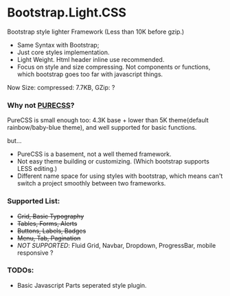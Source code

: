 # Bootstrap.Light.CSS

Bootstrap style lighter Framework (Less than 10K before gzip.)

- Same Syntax with Bootstrap;
- Just core styles implementation.
- Light Weight. 
	Html header inline use recommended.
- Focus on style and size compressing. 
	Not components or functions, which bootstrap goes too far with javascript things.

Now Size: compressed: 7.7KB, GZip: ?

### Why not [PURECSS](http://purecss.io/)?

PureCSS is small enough too: 4.3K base + lower than 5K theme(default rainbow/baby-blue theme), and well supported for basic functions.

but...

- PureCSS is a basement, not a well themed framework.
- Not easy theme building or customizing. (Which bootstrap supports LESS editing.)
- Different name space for using styles with bootstrap, which means can't switch a project smoothly between two frameworks.

### Supported List:

- <del>Grid, Basic Typography </del>
- <del>Tables, Forms, Alerts</del>
- <del>Buttons, Labels, Badges</del>
- <del>Menu, Tab, Pagination</del>
- *NOT SUPPORTED*: Fluid Grid, Navbar, Dropdown, ProgressBar, mobile responsive ?

### TODOs:

- Basic Javascript Parts seperated style plugin.
